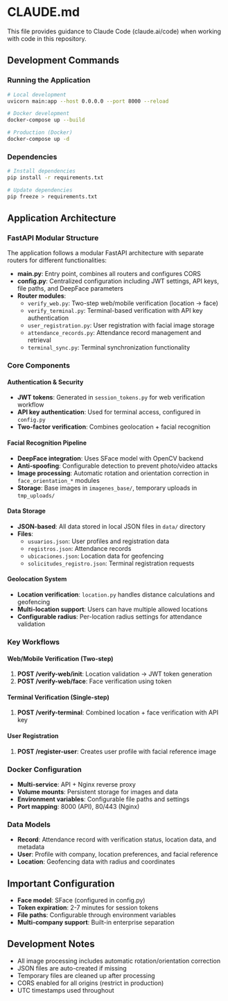 # CLAUDE.md

This file provides guidance to Claude Code (claude.ai/code) when working with code in this repository.

## Development Commands

### Running the Application
```bash
# Local development
uvicorn main:app --host 0.0.0.0 --port 8000 --reload

# Docker development
docker-compose up --build

# Production (Docker)
docker-compose up -d
```

### Dependencies
```bash
# Install dependencies
pip install -r requirements.txt

# Update dependencies
pip freeze > requirements.txt
```

## Application Architecture

### FastAPI Modular Structure
The application follows a modular FastAPI architecture with separate routers for different functionalities:

- **main.py**: Entry point, combines all routers and configures CORS
- **config.py**: Centralized configuration including JWT settings, API keys, file paths, and DeepFace parameters
- **Router modules**:
  - `verify_web.py`: Two-step web/mobile verification (location → face)
  - `verify_terminal.py`: Terminal-based verification with API key authentication
  - `user_registration.py`: User registration with facial image storage
  - `attendance_records.py`: Attendance record management and retrieval
  - `terminal_sync.py`: Terminal synchronization functionality

### Core Components

#### Authentication & Security
- **JWT tokens**: Generated in `session_tokens.py` for web verification workflow
- **API key authentication**: Used for terminal access, configured in `config.py`
- **Two-factor verification**: Combines geolocation + facial recognition

#### Facial Recognition Pipeline
- **DeepFace integration**: Uses SFace model with OpenCV backend
- **Anti-spoofing**: Configurable detection to prevent photo/video attacks
- **Image processing**: Automatic rotation and orientation correction in `face_orientation_*` modules
- **Storage**: Base images in `imagenes_base/`, temporary uploads in `tmp_uploads/`

#### Data Storage
- **JSON-based**: All data stored in local JSON files in `data/` directory
- **Files**:
  - `usuarios.json`: User profiles and registration data
  - `registros.json`: Attendance records
  - `ubicaciones.json`: Location data for geofencing
  - `solicitudes_registro.json`: Terminal registration requests

#### Geolocation System
- **Location verification**: `location.py` handles distance calculations and geofencing
- **Multi-location support**: Users can have multiple allowed locations
- **Configurable radius**: Per-location radius settings for attendance validation

### Key Workflows

#### Web/Mobile Verification (Two-step)
1. **POST /verify-web/init**: Location validation → JWT token generation
2. **POST /verify-web/face**: Face verification using token

#### Terminal Verification (Single-step)
1. **POST /verify-terminal**: Combined location + face verification with API key

#### User Registration
1. **POST /register-user**: Creates user profile with facial reference image

### Docker Configuration
- **Multi-service**: API + Nginx reverse proxy
- **Volume mounts**: Persistent storage for images and data
- **Environment variables**: Configurable file paths and settings
- **Port mapping**: 8000 (API), 80/443 (Nginx)

### Data Models
- **Record**: Attendance record with verification status, location data, and metadata
- **User**: Profile with company, location preferences, and facial reference
- **Location**: Geofencing data with radius and coordinates

## Important Configuration
- **Face model**: SFace (configured in config.py)
- **Token expiration**: 2-7 minutes for session tokens
- **File paths**: Configurable through environment variables
- **Multi-company support**: Built-in enterprise separation

## Development Notes
- All image processing includes automatic rotation/orientation correction
- JSON files are auto-created if missing
- Temporary files are cleaned up after processing
- CORS enabled for all origins (restrict in production)
- UTC timestamps used throughout